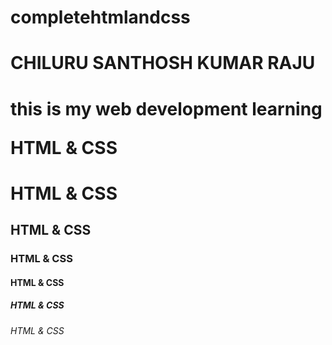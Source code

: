 # completehtmlandcss
<!DOCTYPE html>
 <h1>CHILURU SANTHOSH KUMAR RAJU<h1>
 <p>this is my web development learning<p>
 <html>
 
<!DOCTYPE html>
<html>
 <head>
   <tittle>HTML & CSS </tittle>
 </head>
<body></body>
  <h1>HTML & CSS </h1>
  <h2>HTML & CSS </h2> 
  <h3>HTML & CSS </h3> 
  <h4>HTML & CSS </h4> 
  <h5>HTML & CSS </h5> 
  <h6>HTML & CSS </h6> 
</html>
